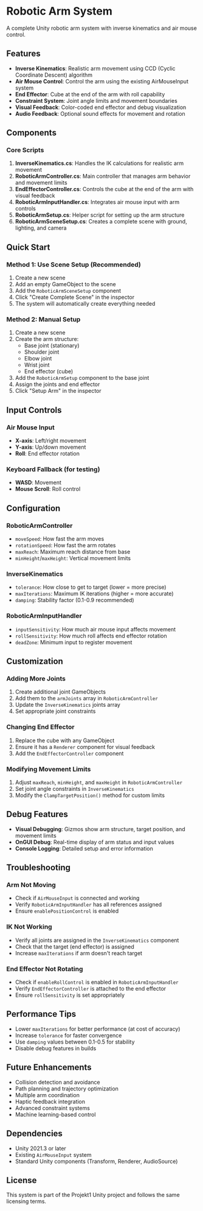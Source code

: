 # Robotic Arm System

A complete Unity robotic arm system with inverse kinematics and air mouse control.

## Features

- **Inverse Kinematics**: Realistic arm movement using CCD (Cyclic Coordinate Descent) algorithm
- **Air Mouse Control**: Control the arm using the existing AirMouseInput system
- **End Effector**: Cube at the end of the arm with roll capability
- **Constraint System**: Joint angle limits and movement boundaries
- **Visual Feedback**: Color-coded end effector and debug visualization
- **Audio Feedback**: Optional sound effects for movement and rotation

## Components

### Core Scripts

1. **InverseKinematics.cs**: Handles the IK calculations for realistic arm movement
2. **RoboticArmController.cs**: Main controller that manages arm behavior and movement limits
3. **EndEffectorController.cs**: Controls the cube at the end of the arm with visual feedback
4. **RoboticArmInputHandler.cs**: Integrates air mouse input with arm controls
5. **RoboticArmSetup.cs**: Helper script for setting up the arm structure
6. **RoboticArmSceneSetup.cs**: Creates a complete scene with ground, lighting, and camera

## Quick Start

### Method 1: Use Scene Setup (Recommended)

1. Create a new scene
2. Add an empty GameObject to the scene
3. Add the `RoboticArmSceneSetup` component
4. Click "Create Complete Scene" in the inspector
5. The system will automatically create everything needed

### Method 2: Manual Setup

1. Create a new scene
2. Create the arm structure:
   - Base joint (stationary)
   - Shoulder joint
   - Elbow joint
   - Wrist joint
   - End effector (cube)
3. Add the `RoboticArmSetup` component to the base joint
4. Assign the joints and end effector
5. Click "Setup Arm" in the inspector

## Input Controls

### Air Mouse Input
- **X-axis**: Left/right movement
- **Y-axis**: Up/down movement
- **Roll**: End effector rotation

### Keyboard Fallback (for testing)
- **WASD**: Movement
- **Mouse Scroll**: Roll control

## Configuration

### RoboticArmController
- `moveSpeed`: How fast the arm moves
- `rotationSpeed`: How fast the arm rotates
- `maxReach`: Maximum reach distance from base
- `minHeight`/`maxHeight`: Vertical movement limits

### InverseKinematics
- `tolerance`: How close to get to target (lower = more precise)
- `maxIterations`: Maximum IK iterations (higher = more accurate)
- `damping`: Stability factor (0.1-0.9 recommended)

### RoboticArmInputHandler
- `inputSensitivity`: How much air mouse input affects movement
- `rollSensitivity`: How much roll affects end effector rotation
- `deadZone`: Minimum input to register movement

## Customization

### Adding More Joints
1. Create additional joint GameObjects
2. Add them to the `armJoints` array in `RoboticArmController`
3. Update the `InverseKinematics` joints array
4. Set appropriate joint constraints

### Changing End Effector
1. Replace the cube with any GameObject
2. Ensure it has a `Renderer` component for visual feedback
3. Add the `EndEffectorController` component

### Modifying Movement Limits
1. Adjust `maxReach`, `minHeight`, and `maxHeight` in `RoboticArmController`
2. Set joint angle constraints in `InverseKinematics`
3. Modify the `ClampTargetPosition()` method for custom limits

## Debug Features

- **Visual Debugging**: Gizmos show arm structure, target position, and movement limits
- **OnGUI Debug**: Real-time display of arm status and input values
- **Console Logging**: Detailed setup and error information

## Troubleshooting

### Arm Not Moving
- Check if `AirMouseInput` is connected and working
- Verify `RoboticArmInputHandler` has all references assigned
- Ensure `enablePositionControl` is enabled

### IK Not Working
- Verify all joints are assigned in the `InverseKinematics` component
- Check that the target (end effector) is assigned
- Increase `maxIterations` if arm doesn't reach target

### End Effector Not Rotating
- Check if `enableRollControl` is enabled in `RoboticArmInputHandler`
- Verify `EndEffectorController` is attached to the end effector
- Ensure `rollSensitivity` is set appropriately

## Performance Tips

- Lower `maxIterations` for better performance (at cost of accuracy)
- Increase `tolerance` for faster convergence
- Use `damping` values between 0.1-0.5 for stability
- Disable debug features in builds

## Future Enhancements

- Collision detection and avoidance
- Path planning and trajectory optimization
- Multiple arm coordination
- Haptic feedback integration
- Advanced constraint systems
- Machine learning-based control

## Dependencies

- Unity 2021.3 or later
- Existing `AirMouseInput` system
- Standard Unity components (Transform, Renderer, AudioSource)

## License

This system is part of the Projekt1 Unity project and follows the same licensing terms.
